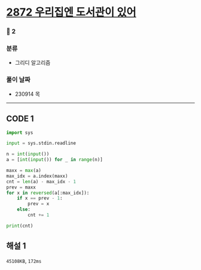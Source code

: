 # [2872 우리집엔 도서관이 있어](https://www.acmicpc.net/problem/2872)

### 🥈 2

### 분류

- 그리디 알고리즘

### 풀이 날짜

- 230914 목

---

## CODE 1

```python
import sys

input = sys.stdin.readline

n = int(input())
a = [int(input()) for _ in range(n)]

maxx = max(a)
max_idx = a.index(maxx)
cnt = len(a) - max_idx - 1
prev = maxx
for x in reversed(a[:max_idx]):
    if x == prev - 1:
        prev = x
    else:
        cnt += 1

print(cnt)
```

## 해설 1

`45108KB`, `172ms`

